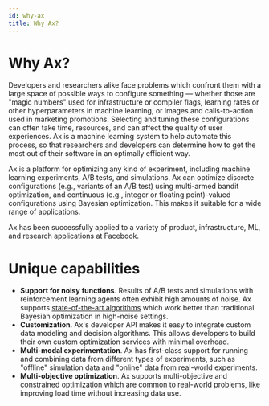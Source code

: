 ```yaml
---
id: why-ax
title: Why Ax?
---
```


# Why Ax?

Developers and researchers alike face problems which confront them with a large space of possible ways to configure something –– whether those are "magic numbers" used for infrastructure or compiler flags, learning rates or other hyperparameters in machine learning, or images and calls-to-action used in marketing promotions.  Selecting and tuning these configurations can often take time, resources, and can affect the quality of user experiences.  Ax is a machine learning system to help automate this process, so that researchers and developers can determine how to get the most out of their software in an optimally efficient way.

Ax is a platform for optimizing any kind of experiment, including machine learning experiments, A/B tests, and simulations.  Ax can optimize discrete configurations (e.g., variants of an A/B test) using multi-armed bandit optimization, and continuous (e.g., integer or floating point)-valued configurations using Bayesian optimization. This makes it suitable for a wide range of applications.

Ax has been successfully applied to a variety of product, infrastructure, ML, and research applications at Facebook.

# Unique capabilities

-   **Support for noisy functions**.  Results of A/B tests and simulations with reinforcement learning agents often exhibit high amounts of noise.  Ax supports [state-of-the-art algorithms](https://research.facebook.com/blog/2018/09/efficient-tuning-of-online-systems-using-bayesian-optimization/) which work better than traditional Bayesian optimization in high-noise settings.
-   **Customization**.  Ax's developer API makes it easy to integrate custom data modeling and decision algorithms. This allows developers to build their own custom optimization services with minimal overhead.
-   **Multi-modal experimentation**.  Ax has first-class support for running and combining data from different types of experiments, such as "offline" simulation data and "online" data from real-world experiments.
-   **Multi-objective optimization**. Ax supports multi-objective and constrained optimization which are common to real-world problems, like improving load time without increasing data use.
